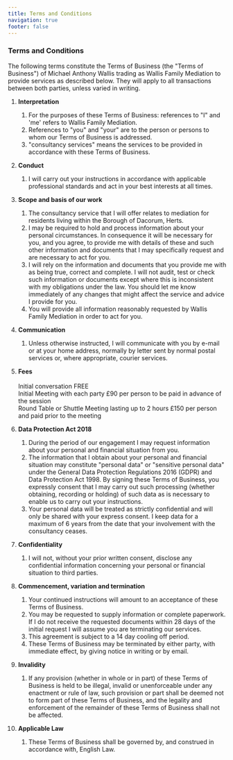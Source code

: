 ```yaml
---
title: Terms and Conditions
navigation: true
footer: false
---
```

### Terms and Conditions

The following terms constitute the Terms of Business (the "Terms of Business") of Michael Anthony Wallis trading as Wallis Family Mediation to provide services as described below. They will apply to all transactions between both parties, unless varied in writing.

1. **Interpretation**

   1. For the purposes of these Terms of Business: references to "I" and 'me' refers to Wallis Family Mediation.
   2. References to "you" and "your" are to the person or persons to whom our Terms of Business is addressed.
   3. "consultancy services" means the services to be provided in accordance with these Terms of Business.
2. **Conduct**

   1. I will carry out your instructions in accordance with applicable professional standards and act in your best interests at all times.
3. **Scope and basis of our work**

   1. The consultancy service that I will offer relates to mediation for residents living within the Borough of Dacorum, Herts. 
   2. I may be required to hold and process information about your personal circumstances. In consequence it will be necessary for you, and you agree, to provide me with details of these and such other information and documents that I may specifically request and are necessary to act for you.
   3. I will rely on the information and documents that you provide me with as being true, correct and complete. I will not audit, test or check such information or documents except where this is inconsistent with my obligations under the law. You should let me know immediately of any changes that might affect the service and advice I provide for you.
   4. You will provide all information reasonably requested by Wallis Family Mediation in order to act for you.
4. **Communication**

   1. Unless otherwise instructed, I will communicate with you by e-mail or at your home address, normally by letter sent by normal postal services or, where appropriate, courier services.
5. **Fees**\
   \
   Initial conversation FREE\
   Initial Meeting with each party £90 per  person to be paid in advance of the session\
   Round Table or Shuttle Meeting lasting up to 2 hours £150 per person and paid prior to the meeting 
6. **Data Protection Act 2018**

   1. During the period of our engagement I may request information about your personal and financial situation from you.
   2. The information that I obtain about your personal and financial situation may constitute "personal data" or "sensitive personal data" under the General Data Protection Regulations 2016 (GDPR) and Data Protection Act 1998. By signing these Terms of Business, you expressly consent that I may carry out such processing (whether obtaining, recording or holding) of such data as is necessary to enable us to carry out your instructions.
   3. Your personal data will be treated as strictly confidential and will only be shared with your express consent. I keep data for a maximum of 6 years from the date that your involvement with the consultancy ceases.
7. **Confidentiality**

   1. I will not, without your prior written consent, disclose any confidential information concerning your personal or financial situation to third parties.
8. **Commencement, variation and termination**

   1. Your continued instructions will amount to an acceptance of these Terms of Business.
   2. You may be requested to supply information or complete paperwork. If I do not receive the requested documents within 28 days of the initial request I will assume you are terminating our services.
   3. This agreement is subject to a 14 day cooling off period.
   4. These Terms of Business may be terminated by either party, with immediate effect, by giving notice in writing or by email.
9. **Invalidity**

   1. If any provision (whether in whole or in part) of these Terms of Business is held to be illegal, invalid or unenforceable under any enactment or rule of law, such provision or part shall be deemed not to form part of these Terms of Business, and the legality and enforcement of the remainder of these Terms of Business shall not be affected.
10. **Applicable Law**

    1. These Terms of Business shall be governed by, and construed in accordance with, English Law.